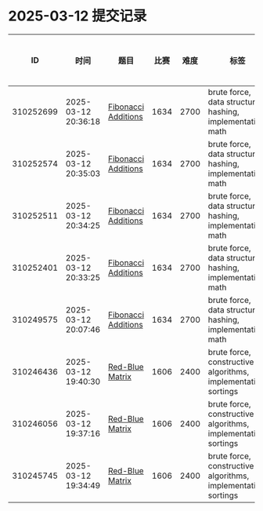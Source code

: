 # 2025-03-12 提交记录

 | ID | 时间 | 题目 | 比赛 | 难度 | 标签 | 结果 | 测试用例 | 运行时间 | 内存消耗 |
 |----|------|-----|-----|------|-----|------|---------|--------|----------|
 | 310252699 | 2025-03-12  20:36:18 | [Fibonacci Additions](https://codeforces.com/problemset/problem/1634/F) | 1634 | 2700 | brute force, data structures, hashing, implementation, math | OK | 180 | 311ms | 5100KB |
 | 310252574 | 2025-03-12  20:35:03 | [Fibonacci Additions](https://codeforces.com/problemset/problem/1634/F) | 1634 | 2700 | brute force, data structures, hashing, implementation, math | WRONG_ANSWER | 4 | 140ms | 100KB |
 | 310252511 | 2025-03-12  20:34:25 | [Fibonacci Additions](https://codeforces.com/problemset/problem/1634/F) | 1634 | 2700 | brute force, data structures, hashing, implementation, math | RUNTIME_ERROR | 0 | 46ms | 4000KB |
 | 310252401 | 2025-03-12  20:33:25 | [Fibonacci Additions](https://codeforces.com/problemset/problem/1634/F) | 1634 | 2700 | brute force, data structures, hashing, implementation, math | COMPILATION_ERROR | 0 | 0ms | 0KB |
 | 310249575 | 2025-03-12  20:07:46 | [Fibonacci Additions](https://codeforces.com/problemset/problem/1634/F) | 1634 | 2700 | brute force, data structures, hashing, implementation, math | WRONG_ANSWER | 0 | 46ms | 0KB |
 | 310246436 | 2025-03-12  19:40:30 | [Red-Blue Matrix](https://codeforces.com/problemset/problem/1606/D) | 1606 | 2400 | brute force, constructive algorithms, implementation, sortings | OK | 40 | 530ms | 114200KB |
 | 310246056 | 2025-03-12  19:37:16 | [Red-Blue Matrix](https://codeforces.com/problemset/problem/1606/D) | 1606 | 2400 | brute force, constructive algorithms, implementation, sortings | COMPILATION_ERROR | 0 | 0ms | 0KB |
 | 310245745 | 2025-03-12  19:34:49 | [Red-Blue Matrix](https://codeforces.com/problemset/problem/1606/D) | 1606 | 2400 | brute force, constructive algorithms, implementation, sortings | WRONG_ANSWER | 4 | 233ms | 58700KB |